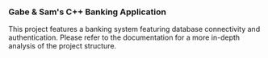 ### Gabe & Sam's C++ Banking Application

This project features a banking system featuring database connectivity
and authentication. Please refer to the documentation for a more in-depth
analysis of the project structure.